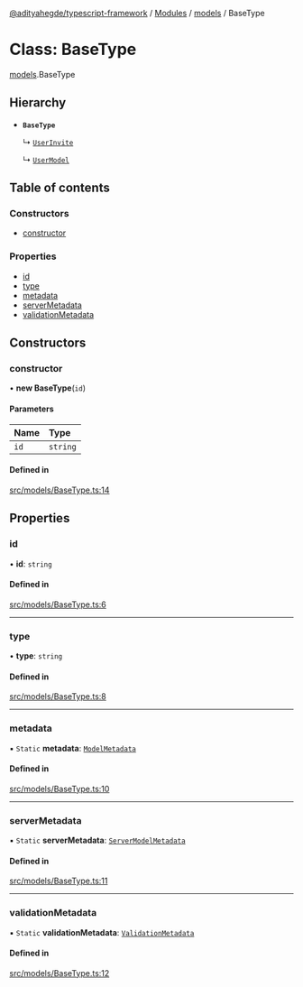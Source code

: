 [@adityahegde/typescript-framework](../README.md) / [Modules](../modules.md) / [models](../modules/models.md) / BaseType

# Class: BaseType

[models](../modules/models.md).BaseType

## Hierarchy

- **`BaseType`**

  ↳ [`UserInvite`](models.UserInvite.md)

  ↳ [`UserModel`](models.UserModel.md)

## Table of contents

### Constructors

- [constructor](models.BaseType.md#constructor)

### Properties

- [id](models.BaseType.md#id)
- [type](models.BaseType.md#type)
- [metadata](models.BaseType.md#metadata)
- [serverMetadata](models.BaseType.md#servermetadata)
- [validationMetadata](models.BaseType.md#validationmetadata)

## Constructors

### constructor

• **new BaseType**(`id`)

#### Parameters

| Name | Type |
| :------ | :------ |
| `id` | `string` |

#### Defined in

[src/models/BaseType.ts:14](https://github.com/AdityaHegde/typescript-framework/blob/8035b74/src/models/BaseType.ts#L14)

## Properties

### id

• **id**: `string`

#### Defined in

[src/models/BaseType.ts:6](https://github.com/AdityaHegde/typescript-framework/blob/8035b74/src/models/BaseType.ts#L6)

___

### type

• **type**: `string`

#### Defined in

[src/models/BaseType.ts:8](https://github.com/AdityaHegde/typescript-framework/blob/8035b74/src/models/BaseType.ts#L8)

___

### metadata

▪ `Static` **metadata**: [`ModelMetadata`](models.ModelMetadata.md)

#### Defined in

[src/models/BaseType.ts:10](https://github.com/AdityaHegde/typescript-framework/blob/8035b74/src/models/BaseType.ts#L10)

___

### serverMetadata

▪ `Static` **serverMetadata**: [`ServerModelMetadata`](models.ServerModelMetadata.md)

#### Defined in

[src/models/BaseType.ts:11](https://github.com/AdityaHegde/typescript-framework/blob/8035b74/src/models/BaseType.ts#L11)

___

### validationMetadata

▪ `Static` **validationMetadata**: [`ValidationMetadata`](models.ValidationMetadata.md)

#### Defined in

[src/models/BaseType.ts:12](https://github.com/AdityaHegde/typescript-framework/blob/8035b74/src/models/BaseType.ts#L12)
